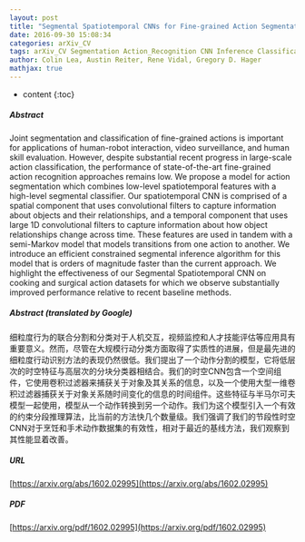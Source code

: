 ```yaml
---
layout: post
title: "Segmental Spatiotemporal CNNs for Fine-grained Action Segmentation"
date: 2016-09-30 15:08:34
categories: arXiv_CV
tags: arXiv_CV Segmentation Action_Recognition CNN Inference Classification Relation Recognition
author: Colin Lea, Austin Reiter, Rene Vidal, Gregory D. Hager
mathjax: true
---
```


* content
{:toc}

##### Abstract
Joint segmentation and classification of fine-grained actions is important for applications of human-robot interaction, video surveillance, and human skill evaluation. However, despite substantial recent progress in large-scale action classification, the performance of state-of-the-art fine-grained action recognition approaches remains low. We propose a model for action segmentation which combines low-level spatiotemporal features with a high-level segmental classifier. Our spatiotemporal CNN is comprised of a spatial component that uses convolutional filters to capture information about objects and their relationships, and a temporal component that uses large 1D convolutional filters to capture information about how object relationships change across time. These features are used in tandem with a semi-Markov model that models transitions from one action to another. We introduce an efficient constrained segmental inference algorithm for this model that is orders of magnitude faster than the current approach. We highlight the effectiveness of our Segmental Spatiotemporal CNN on cooking and surgical action datasets for which we observe substantially improved performance relative to recent baseline methods.

##### Abstract (translated by Google)
细粒度行为的联合分割和分类对于人机交互，视频监控和人才技能评估等应用具有重要意义。然而，尽管在大规模行动分类方面取得了实质性的进展，但是最先进的细粒度行动识别方法的表现仍然很低。我们提出了一个动作分割的模型，它将低层次的时空特征与高层次的分块分类器相结合。我们的时空CNN包含一个空间组件，它使用卷积过滤器来捕获关于对象及其关系的信息，以及一个使用大型一维卷积过滤器捕获关于对象关系随时间变化的信息的时间组件。这些特征与半马尔可夫模型一起使用，模型从一个动作转换到另一个动作。我们为这个模型引入一个有效的约束分段推理算法，比当前的方法快几个数量级。我们强调了我们的节段性时空CNN对于烹饪和手术动作数据集的有效性，相对于最近的基线方法，我们观察到其性能显着改善。

##### URL
[https://arxiv.org/abs/1602.02995](https://arxiv.org/abs/1602.02995)

##### PDF
[https://arxiv.org/pdf/1602.02995](https://arxiv.org/pdf/1602.02995)

